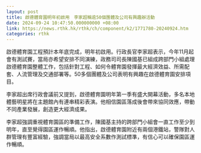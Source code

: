 ```yaml
---
layout: post
title: 啟德體育園明年初啟用　李家超稱逾50個團體及公司有興趣辦活動
date: 2024-09-24 10:47:50.000000000 +08:00
link: https://news.rthk.hk/rthk/ch/component/k2/1771780-20240924.htm
categories: rthk
---
```


啟德體育園工程預計本年底完成，明年初啟用。行政長官李家超表示，今年11月起會有測試賽，當局亦希望安排不同演練，政務司司長陳國基已組成跨部門小組處理啟德體育園整體工作，包括針對工程、如何令體育園發揮最大經濟效益、所需配套、人流管理及交通部署等。50多個團體及公司表明有興趣在啟德體育園安排項目。

李家超出席行政會議前又提到，啟德體育園明年第一季有盛大開幕活動，多名本地體藝明星將在主題館內有連串精彩表演。他相信園區落成後會帶來協同效應，帶動不同產業發展，創造更大經濟成果。

李家超強調重視體育園區的準備工作，陳國基主持的跨部門小組會一直工作至少到明年，直至覺得園區運作暢順。他指出，啟德體育園附近有兩個港鐵站，警隊對人群管理有豐富經驗，強調當局以最高安全系數作測試標準，有信心可以確保園區運作暢順。
